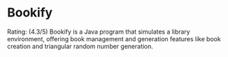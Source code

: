 # Bookify
Rating: (4.3/5) Bookify is a Java program that simulates a library environment, offering book management and generation features like book creation and triangular random number generation.
